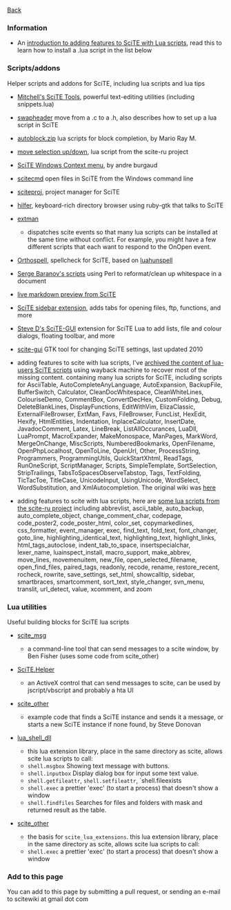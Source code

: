 [Back](../README.md)

### Information

* An [introduction to adding features to SciTE with Lua scripts](./files/helpers/using_lua_with_scite.md), read this to learn how to install a .lua script in the list below

### Scripts/addons

Helper scripts and addons for SciTE, including lua scripts and lua tips

* [Mitchell's SciTE Tools](https://github.com/btakita/scite-tools), powerful text-editing utilities (including snippets.lua)

* [swapheader](https://raw.githubusercontent.com/downpoured/scite-files/master/files/files/helpers/swapheader/swapheader.html) move from a .c to a .h, also describes how to set up a lua script in SciTE

* [autoblock.zip](https://raw.githubusercontent.com/downpoured/scite-files/master/files/files/helpers/autoblock.zip) lua scripts for block completion, by Mario Ray M.

* [move selection up/down](https://raw.githubusercontent.com/downpoured/scite-files/master/files/files/helpers/move_or_copy_selection_up_or_down.lua), lua script from the scite-ru project

* [SciTE Windows Context menu](https://github.com/andreburgaud/wscitecm), by andre burgaud

* [scitecmd](http://www.frykholm.se/scitecmd.html) open files in SciTE from the Windows command line

* [sciteproj](https://savannah.nongnu.org/projects/sciteproj/), project manager for SciTE 

* [hilfer](https://rubygems.org/gems/hilfer/), keyboard-rich directory browser using ruby-gtk that talks to SciTE

* [extman](https://raw.githubusercontent.com/downpoured/scite-files/master/files/files/helpers/extman.zip) 

    * dispatches scite events so that many lua scripts can be installed at the same time without conflict. For example, you might have a few different scripts that each want to respond to the OnOpen event.

* [Orthospell](http://tools.diorama.ch/orthospell.html), spellcheck for SciTE, based on [luahunspell](https://code.google.com/p/luahunspell/)

* [Serge Baranov's scripts](https://raw.githubusercontent.com/downpoured/scite-files/master/files/files/helpers/perlformatters.txt) using Perl to reformat/clean up whitespace in a document

* [live markdown preview from SciTE](https://raw.githubusercontent.com/downpoured/scite-files/master/files/files/helpers/markdown.txt)

* [SciTE sidebar extension](http://valentin.dasdeck.com/projects/scite_sidebar/), adds tabs for opening files, ftp, functions, and more

* [Steve D's SciTE-GUI](https://groups.google.com/forum/#!topic/scite-interest/yZubpejP-bM) extension for SciTE Lua to add lists, file and colour dialogs, floating toolbar, and more

* [scite-gui](https://github.com/frank-w/scite-gui) GTK tool for changing SciTE settings, last updated 2010

* adding features to scite with lua scripts, I've [archived the content of lua-users SciTE scripts](https://raw.githubusercontent.com/downpoured/scite-files/master/files/files/helpers/lua-users-scite-scripts.zip) using wayback machine to recover most of the missing content. containing many lua scripts for SciTE, including scripts for AsciiTable, AutoCompleteAnyLanguage, AutoExpansion, BackupFile, BufferSwitch, Calculator, CleanDocWhitespace, CleanWhiteLines, ColouriseDemo, CommentBox, ConvertDecHex, CustomFolding, Debug, DeleteBlankLines, DisplayFunctions, EditWithVim, ElizaClassic, ExternalFileBrowser, ExtMan, Favs, FileBrowser, FuncList, HexEdit, Hexify, HtmlEntities, Indentation, InplaceCalculator, InsertDate, JavadocComment, Latex, LineBreak, ListAllOccurances, LuaDll, LuaPrompt, MacroExpander, MakeMonospace, ManPages, MarkWord, MergeOnChange, MiscScripts, NumberedBookmarks, OpenFilename, OpenPhpLocalhost, OpenToLine, OpenUrl, Other, ProcessString, Programmers, ProgrammingUtils, QuickStartXhtml, ReadTags, RunOneScript, ScriptManager, Scripts, SimpleTemplate, SortSelection, StripTrailings, TabsToSpacesObserveTabstop, Tags, TextFolding, TicTacToe, TitleCase, UnicodeInput, UsingUnicode, WordSelect, WordSubstitution, and XmlAutocompletion. The original wiki was [here](http://lua-users.org/wiki/SciteScripts)

* adding features to scite with lua scripts, here are [some lua scripts from the scite-ru project](https://raw.githubusercontent.com/downpoured/scite-files/master/files/files/helpers/scite-ru-scripts.zip) including abbrevlist, ascii_table, auto_backup, auto_complete_object, change_comment_char, codepage, code_poster2, code_poster_html, color_set, copymarkedlines, css_formatter, event_manager, exec, find_text, fold_text, font_changer, goto_line, highlighting_identical_text, highlighting_text, highlight_links, html_tags_autoclose, indent_tab_to_space, insertspecialchar, lexer_name, luainspect_install, macro_support, make_abbrev, move_lines, movemenuitem, new_file, open_selected_filename, open_find_files, paired_tags, readonly, recode, rename, restore_recent, rocheck, rowrite, save_settings, set_html, showcalltip, sidebar, smartbraces, smartcomment, sort_text, style_changer, svn_menu, translit, url_detect, value, xcomment, and zoom


### Lua utilities

Useful building blocks for SciTE lua scripts

* [scite_msg](https://raw.githubusercontent.com/downpoured/scite-files/master/files/files/helpers/scite_msg.zip) 

    * a command-line tool that can send messages to a scite window, by Ben Fisher (uses some code from scite_other)

* [SciTE.Helper](https://raw.githubusercontent.com/downpoured/scite-files/master/files/files/helpers/SciTE.Helper.zip) 

    * an ActiveX control that can send messages to scite, can be used by jscript/vbscript and probably a hta UI

* [scite_other](https://raw.githubusercontent.com/downpoured/scite-files/master/files/files/helpers/scite_other.zip) 

   * example code that finds a SciTE instance and sends it a message, or starts a new SciTE instance if none found, by Steve Donovan
   
* [lua_shell_dll](https://raw.githubusercontent.com/downpoured/scite-files/master/files/files/helpers/lua_shell_dll.zip)

    * this lua extension library, place in the same directory as scite, allows scite lua scripts to call:
    * `shell.msgbox` Showing text message with buttons.
    * `shell.inputbox` Display dialog box for input some text value.
    * `shell.getfileattr`, `shell.setfileattr`, `shell.fileexists
    * `shell.exec` a prettier 'exec' (to start a process) that doesn't show a window
    * `shell.findfiles` Searches for files and folders with mask and returned result as the table.

* [scite_other](https://raw.githubusercontent.com/downpoured/scite-files/master/files/files/helpers/scite_lua_startprocess.zip) 

    * the basis for `scite_lua_extensions`. this lua extension library, place in the same directory as scite, allows scite lua scripts to call:
    * `shell.exec` a prettier 'exec' (to start a process) that doesn't show a window

### Add to this page

You can add to this page by submitting a pull request, or sending an e-mail to scitewiki at gmail dot com






